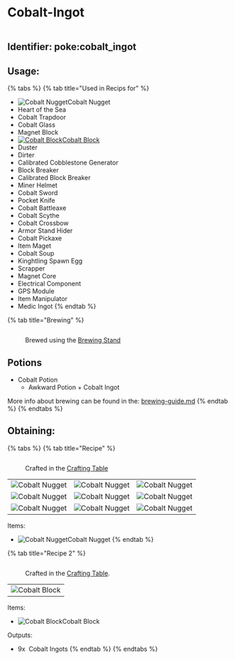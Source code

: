 # Cobalt-Ingot



<figure><img src="https://github.com/user-attachments/assets/a5a960ad-9791-4325-9ff0-dd820bece694" alt=""><figcaption></figcaption></figure>

## Identifier: poke:cobalt\_ingot <a href="#identifier" id="identifier"></a>

## Usage:

{% tabs %}
{% tab title="Used in Recips for" %}
* <img src="https://github.com/user-attachments/assets/8cdeb228-b758-4b2c-873a-208cf8bcdc77" alt="Cobalt Nugget" data-size="line">Cobalt Nugget
* Heart of the Sea
* Cobalt Trapdoor
* Cobalt Glass
* Magnet Block
* [<img src="https://github.com/user-attachments/assets/4a13c762-0f6f-40af-84e8-d50db1294a5d" alt="Cobalt Block" data-size="line">Cobalt Block](../../blocks/ore-blocks/cobalt-block.md)
* Duster
* Dirter
* Calibrated Cobblestone Generator
* Block Breaker
* Calibrated Block Breaker
* Miner Helmet
* Cobalt Sword
* Pocket Knife
* Cobalt Battleaxe
* Cobalt Scythe
* Cobalt Crossbow
* Armor Stand Hider
* Cobalt Pickaxe
* Item Maget
* Cobalt Soup
* Kinghtling Spawn Egg
* Scrapper
* Magnet Core
* Electrical Component
* GPS Module
* Item Manipulator
* Medic Ingot
{% endtab %}

{% tab title="Brewing" %}


<figure><img src="https://minecraft.wiki/images/thumb/Brewing_Stand_(empty)_JE10.png/150px-Brewing_Stand_(empty)_JE10.png?58d74" alt=""><figcaption><p>Brewed using the <a href="https://minecraft.wiki/w/Brewing_Stand">Brewing Stand</a></p></figcaption></figure>

## Potions

* Cobalt Potion
  * Awkward Potion + Cobalt Ingot



More info about brewing can be found in the: [brewing-guide.md](../../misc-other-info/brewing-guide.md "mention")
{% endtab %}
{% endtabs %}

## Obtaining:

{% tabs %}
{% tab title="Recipe" %}
<figure><img src="https://minecraft.wiki/images/thumb/Crafting_Table_JE4_BE3.png/150px-Crafting_Table_JE4_BE3.png?5767f" alt=""><figcaption><p>Crafted in the <a href="https://minecraft.wiki/w/Crafting_Table">Crafting Table</a></p></figcaption></figure>

|                                                                                                   |                                                                                                   |                                                                                                   |
| :-----------------------------------------------------------------------------------------------: | :-----------------------------------------------------------------------------------------------: | :-----------------------------------------------------------------------------------------------: |
| ![Cobalt Nugget](https://github.com/user-attachments/assets/8cdeb228-b758-4b2c-873a-208cf8bcdc77) | ![Cobalt Nugget](https://github.com/user-attachments/assets/8cdeb228-b758-4b2c-873a-208cf8bcdc77) | ![Cobalt Nugget](https://github.com/user-attachments/assets/8cdeb228-b758-4b2c-873a-208cf8bcdc77) |
| ![Cobalt Nugget](https://github.com/user-attachments/assets/8cdeb228-b758-4b2c-873a-208cf8bcdc77) | ![Cobalt Nugget](https://github.com/user-attachments/assets/8cdeb228-b758-4b2c-873a-208cf8bcdc77) | ![Cobalt Nugget](https://github.com/user-attachments/assets/8cdeb228-b758-4b2c-873a-208cf8bcdc77) |
| ![Cobalt Nugget](https://github.com/user-attachments/assets/8cdeb228-b758-4b2c-873a-208cf8bcdc77) | ![Cobalt Nugget](https://github.com/user-attachments/assets/8cdeb228-b758-4b2c-873a-208cf8bcdc77) | ![Cobalt Nugget](https://github.com/user-attachments/assets/8cdeb228-b758-4b2c-873a-208cf8bcdc77) |

Items:

* <img src="https://github.com/user-attachments/assets/8cdeb228-b758-4b2c-873a-208cf8bcdc77" alt="Cobalt Nugget" data-size="line">Cobalt Nugget
{% endtab %}

{% tab title="Recipe 2" %}


<figure><img src="https://minecraft.wiki/images/thumb/Crafting_Table_JE4_BE3.png/150px-Crafting_Table_JE4_BE3.png?5767f" alt=""><figcaption><p>Crafted in the <a href="https://minecraft.wiki/w/Crafting_Table">Crafting Table</a>.</p></figcaption></figure>

|                                                                                                  |
| :----------------------------------------------------------------------------------------------: |
| ![Cobalt Block](https://github.com/user-attachments/assets/4a13c762-0f6f-40af-84e8-d50db1294a5d) |

Items:

* <img src="https://github.com/user-attachments/assets/4a13c762-0f6f-40af-84e8-d50db1294a5d" alt="Cobalt Block" data-size="line">Cobalt Block

Outputs:

* 9x <img src="https://github.com/user-attachments/assets/a5a960ad-9791-4325-9ff0-dd820bece694" alt="" data-size="line"> Cobalt Ingots
{% endtab %}
{% endtabs %}
